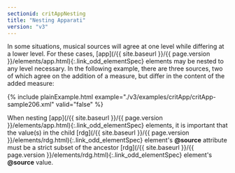 ```yaml
---
sectionid: critAppNesting
title: "Nesting Apparati"
version: "v3"
---
```




In some situations, musical sources will agree at one level while differing at a lower
level.
For these cases, [app](/{{ site.baseurl }}/{{ page.version }}/elements/app.html){:.link_odd_elementSpec} elements may be nested to any level necessary. In
the following example, there are three sources, two of which agree on the addition
of a
measure, but differ in the content of the added measure:

{% include plainExample.html example="./v3/examples/critApp/critApp-sample206.xml" valid="false" %}


When nesting [app](/{{ site.baseurl }}/{{ page.version }}/elements/app.html){:.link_odd_elementSpec} elements, it is important that the value(s) in the
child [rdg](/{{ site.baseurl }}/{{ page.version }}/elements/rdg.html){:.link_odd_elementSpec} element's **@source** attribute must be a strict subset
of the ancestor [rdg](/{{ site.baseurl }}/{{ page.version }}/elements/rdg.html){:.link_odd_elementSpec} element's **@source** value.



